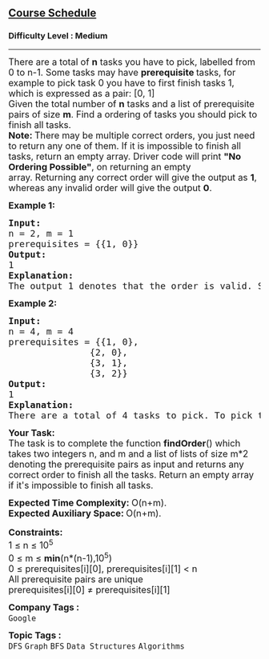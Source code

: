 <h2><a href="https://www.geeksforgeeks.org/problems/course-schedule/1">Course Schedule</a></h2><h3>Difficulty Level : Medium</h3><hr><div class="problems_problem_content__Xm_eO"><p><span style="font-size: 18px;">There are a total of <strong>n</strong> tasks you have to pick, labelled from 0 to n-1. Some tasks may have <strong>prerequisite </strong>tasks, for example to pick task 0 you have to first finish tasks 1, which is expressed as a pair: [0, 1]<br>Given the total number of <strong>n</strong> tasks and a list of prerequisite pairs of size <strong>m</strong>. Find a ordering of tasks you should pick to finish all tasks.</span><br><span style="font-size: 18px;"><strong>Note: </strong>There may be multiple correct orders, you just need to return any one of them. If it is impossible to finish all tasks, return an empty array. </span><span style="font-size: 18px;">Driver code will print&nbsp;</span><strong style="font-size: 18px;">"No Ordering Possible"</strong><span style="font-size: 18px;">, on returning an empty array.</span><span style="font-size: 18px;">&nbsp;Returning any correct order will give the output as </span><strong style="font-size: 18px;">1</strong><span style="font-size: 18px;">, whereas any invalid order will give the output </span><strong style="font-size: 18px;">0</strong><span style="font-size: 18px;">.&nbsp;</span></p>
<p><span style="font-size: 18px;"><strong>Example 1:</strong></span></p>
<pre><span style="font-size: 18px;"><strong>Input:
</strong>n = 2, m = 1
prerequisites = {{1, 0}}
<strong>Output:
</strong>1<strong>
Explanation:
</strong>The output 1 denotes that the order is valid. So, if you have, implemented your function correctly, then output would be 1 for all <span class="wiseone-analysis-result wiseone-analysis-result-entity">test cases</span>. </span><span style="font-size: 18px;">One possible order is [0, 1].</span></pre>
<p><span style="font-size: 18px;"><strong>Example 2:</strong></span></p>
<pre><span style="font-size: 18px;"><strong>Input:
</strong>n = 4, m = 4
prerequisites = {{1, 0},
               {2, 0},
               {3, 1},
               {3, 2}}
<strong>Output:
</strong>1<strong>
Explanation:
</strong>There are a total of 4 tasks to pick. To pick task 3 you should have finished both tasks 1 and 2. Both tasks 1 and 2 should be pick after you finished task 0. So one correct task order is [0, 1, 2, 3]. Another correct ordering is [0, 2, 1, 3]. Returning any of these order will result in an output of 1.</span>
</pre>
<p><span style="font-size: 18px;"><strong>Your Task:</strong><br>The task is to complete the function <strong>findOrder</strong>() which takes two integers n, and m and a list of lists of size m*2 denoting the prerequisite pairs as input and returns any correct order to finish all the tasks. Return an empty array if it's impossible to finish all tasks.</span></p>
<div><span style="font-size: 18px;"><strong><span class="wiseone-analysis-result wiseone-analysis-result-entity">Expected Time</span> Complexity:&nbsp;</strong>O(n+m).<br><strong>Expected Auxiliary Space:&nbsp;</strong>O(n+m).</span></div>
<div>&nbsp;</div>
<div><span style="font-size: 18px;"><strong>Constraints:</strong><br>1 ≤ n ≤ 10<sup>5</sup></span>
<div><span style="font-size: 18px;">0 ≤ m ≤ <strong>min</strong>(n*(n-1),10<sup>5</sup>)<br>0 ≤ prerequisites[i][0], prerequisites[i][1] &lt; n<br>All prerequisite pairs are unique</span></div>
<div><span style="font-size: 18px;">prerequisites[i][0] ≠ prerequisites[i][1]</span></div>
</div></div><p><span style=font-size:18px><strong>Company Tags : </strong><br><code>Google</code>&nbsp;<br><p><span style=font-size:18px><strong>Topic Tags : </strong><br><code>DFS</code>&nbsp;<code>Graph</code>&nbsp;<code>BFS</code>&nbsp;<code>Data Structures</code>&nbsp;<code>Algorithms</code>&nbsp;